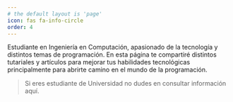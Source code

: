 ```yaml
---
# the default layout is 'page'
icon: fas fa-info-circle
order: 4
---
```


Estudiante en Ingeniería en Computación, apasionado de la tecnología y distintos temas de programación. En esta página te compartiré distintos tutariales y artículos para mejorar tus habilidades tecnológicas principalmente para abrirte camino en el mundo de la programación.

> Si eres estudiante de Universidad no dudes en consultar información aquí.
